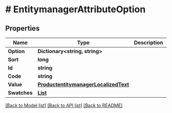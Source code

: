 # # EntitymanagerAttributeOption


## Properties 


Name | Type | Description | Notes
------------ | ------------- | ------------- | -------------
**Option**| **Dictionary<string, string>** |   | [optional]
**Sort**| **long** |   | [optional]
**Id**| **string** |   | [optional]
**Code**| **string** |   | [optional]
**Value**| [**ProductentitymanagerLocalizedText**](ProductentitymanagerLocalizedText.md) |   | [optional]
**Swatches**| [**List<EntitymanagerAttributeOptionSwatch>**](EntitymanagerAttributeOptionSwatch.md) |   | [optional]


[[Back to Model list]](../../README.md#models) [[Back to API list]](../../README.md#endpoints) [[Back to README]](../../README.md)

